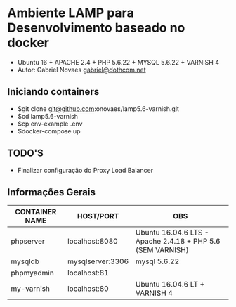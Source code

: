 # Ambiente LAMP para Desenvolvimento baseado no docker 

- Ubuntu 16 + APACHE 2.4 + PHP 5.6.22 + MYSQL 5.6.22 + VARNISH 4
- Autor: Gabriel Novaes <gabriel@dothcom.net>

## Iniciando containers
- $git clone git@github.com:onovaes/lamp5.6-varnish.git
- $cd lamp5.6-varnish
- $cp env-example .env
- $docker-compose up


## TODO'S
- Finalizar configuração do Proxy Load Balancer


## Informações Gerais

| CONTAINER NAME | HOST/PORT          | OBS                                                         |
| -------------- | ------------------ | ----------------------------------------------------------- |
| phpserver      | localhost:8080     | Ubuntu 16.04.6 LTS - Apache 2.4.18 + PHP 5.6 (SEM VARNISH)  |
| mysqldb        | mysqlserver:3306   | mysql 5.6.22                                                |
| phpmyadmin     | localhost:81       |                                                             |
| my-varnish     | localhost:80       | Ubuntu 16.04.6 LT + VARNISH 4                               |
